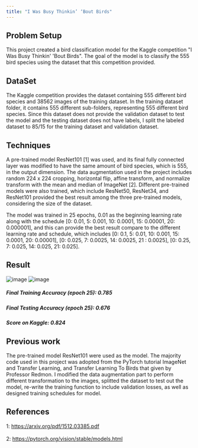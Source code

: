 ```yaml
---
title: "I Was Busy Thinkin’ ‘Bout Birds"
---
```

## Problem Setup
This project created a bird classification model for the Kaggle competition "I Was Busy Thinkin' 'Bout Birds". The goal of the model is to classify the 555 bird species using the dataset that this competition provided.
## DataSet
The Kaggle competition provides the dataset containing 555 different bird species and 38562 images of the training dataset. In the training dataset folder, it contains 555 different sub-folders, representing 555 different bird species. Since this dataset does not provide the validation dataset to test the model and the testing dataset does not have labels, I split the labeled dataset to 85/15 for the training dataset and validation dataset.
## Techniques
A pre-trained model ResNet101 [1] was used, and its final fully connected layer was modified to have the same amount of bird species, which is 555, in the output dimension. The data augmentation used in the project includes random 224 x 224 cropping, horizontal flip, affine transform, and normalize transform with the mean and median of ImageNet [2]. Different pre-trained models were also trained, which include ResNet50, ResNet34, and ResNet101 provided the best result among the three pre-trained models, considering the size of the dataset. 

The model was trained in 25 epochs, 0.01 as the beginning learning rate along with the schedule [0: 0.01, 5: 0.001, 10: 0.0001, 15: 0.00001, 20: 0.000001], and this can provide the best result compare to the different learning rate and schedule, which includes [0: 0.1, 5: 0.01, 10: 0.001, 15: 0.0001, 20: 0.00001],  [0: 0.025, 7: 0.0025, 14: 0.0025, 21 : 0.0025],  [0: 0.25, 7: 0.025, 14: 0.025, 21: 0.025].          

## Result
![image](https://user-images.githubusercontent.com/97132692/172105010-7a0b7424-9c98-4e6d-b85e-16c5121c0f60.png)
![image](https://user-images.githubusercontent.com/97132692/172109812-67792018-38e6-4c38-982d-354dc30d1158.png)

##### Final Training Accuracy (epoch 25): 0.785
##### Final Testing Accuracy (epoch 25): 0.676
##### Score on Kaggle: 0.824

## Previous work
The pre-trained model ResNet101 were used as the model. The majority code used in this project was adopted from the PyTorch tutorial ImageNet and Transfer Learning, and Transfer Learning To Birds that given by Professor Redmon. I modified the data augmentation part to perform different transformation to the images, splitted the dataset to test out the model, re-write the training function to include validation losses, as well as designed training schedules for model. 

## References
1: https://arxiv.org/pdf/1512.03385.pdf <br> <br>
2: https://pytorch.org/vision/stable/models.html
